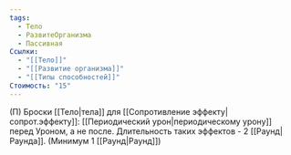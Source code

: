 ```yaml
---
tags:
  - Тело
  - РазвитеОрганизма
  - Пассивная
Ссылки:
  - "[[Тело]]"
  - "[[Развитие организма]]"
  - "[[Типы способностей]]"
Стоимость: "15"
---
```

(П) Броски [[Тело|тела]] для [[Сопротивление эффекту|сопрот.эффекту]]: [[Периодический урон|периодическому урону]]
перед Уроном, а не после. Длительность таких эффектов - 2 [[Раунд|Раунда]]. (Минимум 1 [[Раунд|Раунд]])
